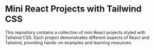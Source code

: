 # Mini React Projects with Tailwind CSS

This repository contains a collection of mini React projects styled with Tailwind CSS. Each project demonstrates different aspects of React and Tailwind, providing hands-on examples and learning resources.
